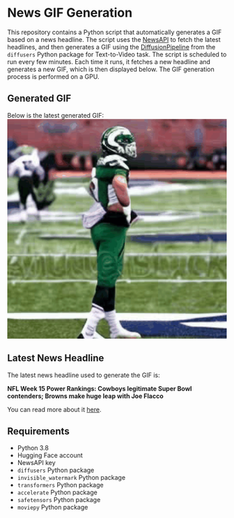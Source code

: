 # News GIF Generation
This repository contains a Python script that automatically generates a GIF based on a news headline. The script uses the [NewsAPI](https://newsapi.org/) to fetch the latest headlines, and then generates a GIF using the [DiffusionPipeline](https://github.com/huggingface/diffusers) from the `diffusers` Python package for Text-to-Video task.
The script is scheduled to run every few minutes. Each time it runs, it fetches a new headline and generates a new GIF, which is then displayed below. The GIF generation process is performed on a GPU.

## Generated GIF
Below is the latest generated GIF:
![Generated GIF](output.gif?raw=true&v=1702541458)

## Latest News Headline
The latest news headline used to generate the GIF is:

**NFL Week 15 Power Rankings: Cowboys legitimate Super Bowl contenders; Browns make huge leap with Joe Flacco**

You can read more about it [here](https://www.cbssports.com/nfl/news/nfl-week-15-power-rankings-cowboys-legitimate-super-bowl-contenders-browns-make-huge-leap-with-joe-flacco/).

## Requirements
- Python 3.8
- Hugging Face account
- NewsAPI key
- `diffusers` Python package
- `invisible_watermark` Python package
- `transformers` Python package
- `accelerate` Python package
- `safetensors` Python package
- `moviepy` Python package
